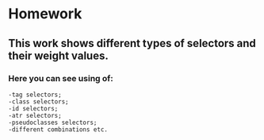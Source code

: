 # Homework
## This work shows different types of selectors and their weight values.
### Here you can see using of:
    -tag selectors;
    -class selectors;
    -id selectors;
    -atr selectors;
    -pseudoclasses selectors;
    -different combinations etc.
